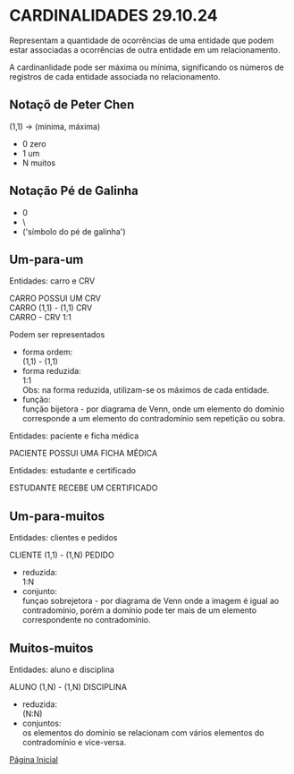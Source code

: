 # CARDINALIDADES 29.10.24

Representam a quantidade de ocorrências de uma entidade que podem estar associadas a ocorrências de outra entidade em um relacionamento.

A cardinanlidade pode ser máxima ou mínima, significando os números de registros de cada entidade associada no relacionamento.

## Notaçõ de Peter Chen

(1,1) -> (mínima, máxima)

- 0 zero
- 1 um
- N muitos

## Notação Pé de Galinha

- 0
- \
- ('símbolo do pé de galinha')

## Um-para-um

Entidades: carro e CRV

CARRO POSSUI UM CRV\
CARRO (1,1) - (1,1) CRV\
CARRO - CRV 1:1

Podem ser representados

- forma ordem:\
(1,1) - (1,1)
- forma reduzida:\
1:1\
Obs: na forma reduzida, utilizam-se os máximos de cada entidade.
- função:\
função bijetora - por diagrama de Venn, onde um elemento do domínio corresponde a um elemento do contradomínio sem repetição ou sobra.

Entidades: paciente e ficha médica

PACIENTE POSSUI UMA FICHA MÉDICA

Entidades: estudante e certificado

ESTUDANTE RECEBE UM CERTIFICADO

## Um-para-muitos

Entidades: clientes e pedidos

CLIENTE (1,1) - (1,N) PEDIDO

- reduzida:\
1:N
- conjunto:\
funçao sobrejetora - por diagrama de Venn onde a imagem é igual ao contradomínio, porém a domínio pode ter mais de um elemento correspondente no contradomínio.

## Muitos-muitos

Entidades: aluno e disciplina

ALUNO (1,N) - (1,N) DISCIPLINA

- reduzida:\
(N:N)
- conjuntos:\
os elementos do domínio se relacionam com vários elementos do contradomínio e vice-versa.

[Página Inicial](../README.md)

